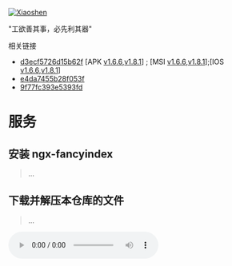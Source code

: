 

[![Xiaoshen](https://travis-ci.org/ganlvtech/down_52pojie_cn.svg?branch=master)](#)


"工欲善其事，必先利其器"

相关链接

* [d3ecf5726d15b62f](#)   [APK [v1.6.6](https://www.lanzouw.com/izTe3w08o5e),[v1.8.1](https://download.zerotier.com/RELEASES/1.8.1/dist/ZeroTierOne.apk)] ; [MSI [v1.6.6](https://download.zerotier.com/RELEASES/1.6.6/dist/ZeroTier%20One.msi),[v1.8.1](https://download.zerotier.com/RELEASES/1.8.1/dist/ZeroTier%20One.msi)];[IOS [v1.6.6](https://download.zerotier.com/RELEASES/1.6.6/dist/ZeroTier%20One.pkg),[v1.8.1](https://download.zerotier.com/RELEASES/1.8.1/dist/ZeroTierOne.pkg)]
* [e4da7455b28f053f](#)
* [9f77fc393e5393fd](#)

# 服务

## 安装 ngx-fancyindex

> ...




## 下载并解压本仓库的文件


> ...
> 

<audio controls="controls" autoplay="autoplay" loop="loop" src="https://demo.yzmcms.com/music/Two Steps From Hell - Victory.mp3">Your browser does not support the audio element.</audio>

